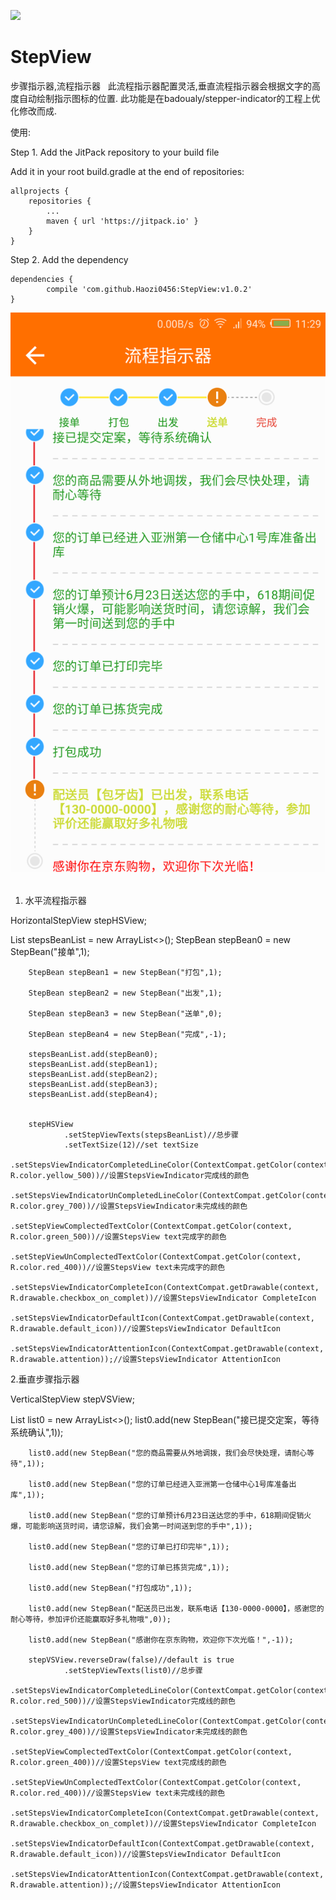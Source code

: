 [![](https://jitpack.io/v/Haozi0456/StepView.svg)](https://jitpack.io/#Haozi0456/StepView)
# StepView 

步骤指示器,流程指示器
 
  此流程指示器配置灵活,垂直流程指示器会根据文字的高度自动绘制指示图标的位置. 此功能是在badoualy/stepper-indicator的工程上优化修改而成.
  
使用:

Step 1. Add the JitPack repository to your build file

  Add it in your root build.gradle at the end of repositories:
  
	allprojects {
		repositories {
			...
			maven { url 'https://jitpack.io' }
		}
	}
  
Step 2. Add the dependency

	dependencies {
	        compile 'com.github.Haozi0456:StepView:v1.0.2'
	}

  
![image](https://github.com/Haozi0456/StepView/blob/master/pre.png)
 
1. 水平流程指示器

HorizontalStepView stepHSView;

List<StepBean> stepsBeanList = new ArrayList<>();
        StepBean stepBean0 = new StepBean("接单",1);
        
        StepBean stepBean1 = new StepBean("打包",1);
        
        StepBean stepBean2 = new StepBean("出发",1);
        
        StepBean stepBean3 = new StepBean("送单",0);
        
        StepBean stepBean4 = new StepBean("完成",-1);
        
        stepsBeanList.add(stepBean0);
        stepsBeanList.add(stepBean1);
        stepsBeanList.add(stepBean2);
        stepsBeanList.add(stepBean3);
        stepsBeanList.add(stepBean4);


        stepHSView
                .setStepViewTexts(stepsBeanList)//总步骤
                .setTextSize(12)//set textSize
                .setStepsViewIndicatorCompletedLineColor(ContextCompat.getColor(context, R.color.yellow_500))//设置StepsViewIndicator完成线的颜色
                .setStepsViewIndicatorUnCompletedLineColor(ContextCompat.getColor(context, R.color.grey_700))//设置StepsViewIndicator未完成线的颜色
                .setStepViewComplectedTextColor(ContextCompat.getColor(context, R.color.green_500))//设置StepsView text完成字的颜色
                .setStepViewUnComplectedTextColor(ContextCompat.getColor(context, R.color.red_400))//设置StepsView text未完成字的颜色
                .setStepsViewIndicatorCompleteIcon(ContextCompat.getDrawable(context, R.drawable.checkbox_on_complet))//设置StepsViewIndicator CompleteIcon
                .setStepsViewIndicatorDefaultIcon(ContextCompat.getDrawable(context, R.drawable.default_icon))//设置StepsViewIndicator DefaultIcon
                .setStepsViewIndicatorAttentionIcon(ContextCompat.getDrawable(context, R.drawable.attention));//设置StepsViewIndicator AttentionIcon
                
                
2.垂直步骤指示器

  VerticalStepView stepVSView;

 List<StepBean> list0 = new ArrayList<>();
        list0.add(new StepBean("接已提交定案，等待系统确认",1));
        
        list0.add(new StepBean("您的商品需要从外地调拨，我们会尽快处理，请耐心等待",1));
        
        list0.add(new StepBean("您的订单已经进入亚洲第一仓储中心1号库准备出库",1));
        
        list0.add(new StepBean("您的订单预计6月23日送达您的手中，618期间促销火爆，可能影响送货时间，请您谅解，我们会第一时间送到您的手中",1));
        
        list0.add(new StepBean("您的订单已打印完毕",1));
        
        list0.add(new StepBean("您的订单已拣货完成",1));
        
        list0.add(new StepBean("打包成功",1));
        
        list0.add(new StepBean("配送员已出发，联系电话【130-0000-0000】，感谢您的耐心等待，参加评价还能赢取好多礼物哦",0));
        
        list0.add(new StepBean("感谢你在京东购物，欢迎你下次光临！",-1));
        
        stepVSView.reverseDraw(false)//default is true
                .setStepViewTexts(list0)//总步骤
                .setStepsViewIndicatorCompletedLineColor(ContextCompat.getColor(context, R.color.red_500))//设置StepsViewIndicator完成线的颜色
                .setStepsViewIndicatorUnCompletedLineColor(ContextCompat.getColor(context, R.color.grey_400))//设置StepsViewIndicator未完成线的颜色
                .setStepViewComplectedTextColor(ContextCompat.getColor(context, R.color.green_400))//设置StepsView text完成线的颜色
                .setStepViewUnComplectedTextColor(ContextCompat.getColor(context, R.color.red_400))//设置StepsView text未完成线的颜色
                .setStepsViewIndicatorCompleteIcon(ContextCompat.getDrawable(context, R.drawable.checkbox_on_complet))//设置StepsViewIndicator CompleteIcon
                .setStepsViewIndicatorDefaultIcon(ContextCompat.getDrawable(context, R.drawable.default_icon))//设置StepsViewIndicator DefaultIcon
                .setStepsViewIndicatorAttentionIcon(ContextCompat.getDrawable(context, R.drawable.attention));//设置StepsViewIndicator AttentionIcon
